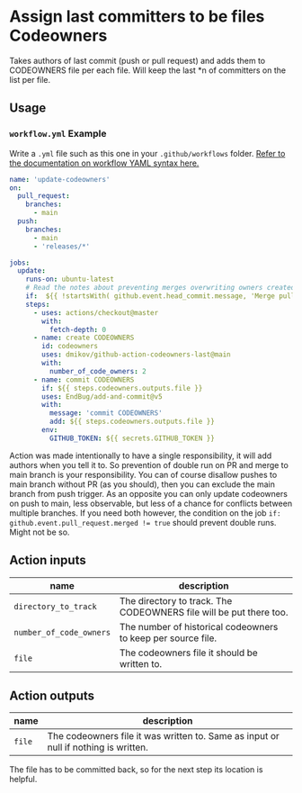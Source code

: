 # Assign last committers to be files Codeowners

Takes authors of last commit (push or pull request) and adds them to CODEOWNERS file per each file.
Will keep the last *n of committers on the list per file.

## Usage

### `workflow.yml` Example

Write a `.yml` file such as this one in your `.github/workflows` folder. [Refer to the documentation on workflow YAML 
syntax here.](https://help.github.com/en/articles/workflow-syntax-for-github-actions)

```yaml
name: 'update-codeowners'
on:
  pull_request:
    branches:
      - main
  push:
    branches:
      - main
      - 'releases/*'

jobs:
  update:
    runs-on: ubuntu-latest
    # Read the notes about preventing merges overwriting owners created by PR
    if:  ${{ !startsWith( github.event.head_commit.message, 'Merge pull request' ) }}
    steps:
      - uses: actions/checkout@master
        with:
          fetch-depth: 0
      - name: create CODEOWNERS
        id: codeowners
        uses: dmikov/github-action-codeowners-last@main
        with:
          number_of_code_owners: 2
      - name: commit CODEOWNERS
        if: ${{ steps.codeowners.outputs.file }}
        uses: EndBug/add-and-commit@v5
        with:
          message: 'commit CODEOWNERS'
          add: ${{ steps.codeowners.outputs.file }}
        env:
          GITHUB_TOKEN: ${{ secrets.GITHUB_TOKEN }}
```

Action was made intentionally to have a single responsibility, it will add authors when you tell it to. So prevention
of double run on PR and merge to main branch is your responsibility. You can of course disallow pushes to
main branch without PR (as you should), then you can exclude the main branch from push trigger. As an opposite
you can only update codeowners on push to main, less observable, but less of a chance for conflicts between
multiple branches. If you need both however, the condition on the job `if: github.event.pull_request.merged != true`
should prevent double runs. Might not be so.

## Action inputs


| name                    | description                                                  |
| ----------------------- | ------------------------------------------------------------ |
| `directory_to_track`    | The directory to track. The CODEOWNERS file will be put there too. |
| `number_of_code_owners` | The number of historical codeowners to keep per source file.  |
| `file`       | The codeowners file it should be written to. |


## Action outputs

| name               | description          |
| ------------------ | ---------------------|
| `file`       | The codeowners file it was written to. Same as input or null if nothing is written.|

The file has to be committed back, so for the next step its location is helpful.
